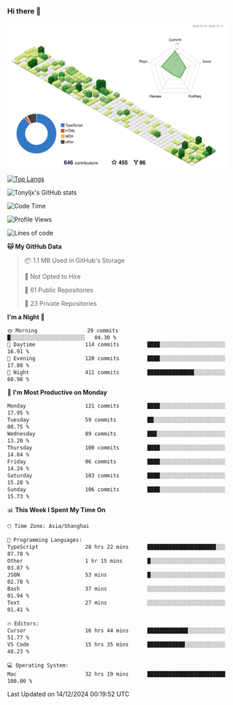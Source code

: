 ### Hi there 👋

![](./profile-3d-contrib/profile-green-animate.svg)

 

[![Top Langs](https://github-readme-stats.vercel.app/api/top-langs/?username=tonyljx)](https://github.com/anuraghazra/github-readme-stats)

![Tonyljx's GitHub stats](https://github-readme-stats.vercel.app/api?username=tonyljx&theme=default&show_icons=true)

 

<!--START_SECTION:waka-->
![Code Time](http://img.shields.io/badge/Code%20Time-1%2C025%20hrs%201%20min-blue)

![Profile Views](http://img.shields.io/badge/Profile%20Views-0-blue)

![Lines of code](https://img.shields.io/badge/From%20Hello%20World%20I%27ve%20Written-709.9%20thousand%20lines%20of%20code-blue)

**🐱 My GitHub Data** 

> 📦 1.1 MB Used in GitHub's Storage 
 > 
> 🚫 Not Opted to Hire
 > 
> 📜 61 Public Repositories 
 > 
> 🔑 23 Private Repositories 
 > 
**I'm a Night 🦉** 

```text
🌞 Morning                29 commits          █░░░░░░░░░░░░░░░░░░░░░░░░   04.30 % 
🌆 Daytime                114 commits         ████░░░░░░░░░░░░░░░░░░░░░   16.91 % 
🌃 Evening                120 commits         ████░░░░░░░░░░░░░░░░░░░░░   17.80 % 
🌙 Night                  411 commits         ███████████████░░░░░░░░░░   60.98 % 
```
📅 **I'm Most Productive on Monday** 

```text
Monday                   121 commits         ████░░░░░░░░░░░░░░░░░░░░░   17.95 % 
Tuesday                  59 commits          ██░░░░░░░░░░░░░░░░░░░░░░░   08.75 % 
Wednesday                89 commits          ███░░░░░░░░░░░░░░░░░░░░░░   13.20 % 
Thursday                 100 commits         ████░░░░░░░░░░░░░░░░░░░░░   14.84 % 
Friday                   96 commits          ████░░░░░░░░░░░░░░░░░░░░░   14.24 % 
Saturday                 103 commits         ████░░░░░░░░░░░░░░░░░░░░░   15.28 % 
Sunday                   106 commits         ████░░░░░░░░░░░░░░░░░░░░░   15.73 % 
```


📊 **This Week I Spent My Time On** 

```text
🕑︎ Time Zone: Asia/Shanghai

💬 Programming Languages: 
TypeScript               28 hrs 22 mins      ██████████████████████░░░   87.78 % 
Other                    1 hr 15 mins        █░░░░░░░░░░░░░░░░░░░░░░░░   03.87 % 
JSON                     53 mins             █░░░░░░░░░░░░░░░░░░░░░░░░   02.78 % 
Bash                     37 mins             ░░░░░░░░░░░░░░░░░░░░░░░░░   01.94 % 
Text                     27 mins             ░░░░░░░░░░░░░░░░░░░░░░░░░   01.41 % 

🔥 Editors: 
Cursor                   16 hrs 44 mins      █████████████░░░░░░░░░░░░   51.77 % 
VS Code                  15 hrs 35 mins      ████████████░░░░░░░░░░░░░   48.23 % 

💻 Operating System: 
Mac                      32 hrs 19 mins      █████████████████████████   100.00 % 
```


 Last Updated on 14/12/2024 00:19:52 UTC
<!--END_SECTION:waka-->

